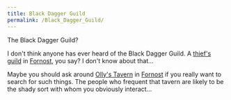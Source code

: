```yaml
---
title: Black Dagger Guild
permalink: /Black_Dagger_Guild/
---
```


The Black Dagger Guild?

I don't think anyone has ever heard of the Black Dagger Guild. A
[thief's guild](thief "wikilink") in [Fornost](Fornost "wikilink"), you
say? I don't know about that...

Maybe you should ask around [Olly's Tavern](Olly's_Tavern "wikilink") in
[Fornost](Fornost "wikilink") if you really want to search for such
things. The people who frequent that tavern are likely to be the shady
sort with whom you obviously interact...